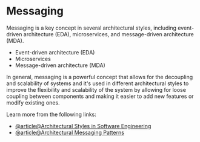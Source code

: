 # Messaging

Messaging is a key concept in several architectural styles, including event-driven architecture (EDA), microservices, and message-driven architecture (MDA).

- Event-driven architecture (EDA)
- Microservices
- Message-driven architecture (MDA)

In general, messaging is a powerful concept that allows for the decoupling and scalability of systems and it's used in different architectural styles to improve the flexibility and scalability of the system by allowing for loose coupling between components and making it easier to add new features or modify existing ones.

Learn more from the following links:

- [@article@Architectural Styles in Software Engineering](https://shapingsoftware.com/2009/02/09/architectural-styles/)
- [@article@Architectural Messaging Patterns](https://www.redhat.com/architect/architectural-messaging-patterns)
